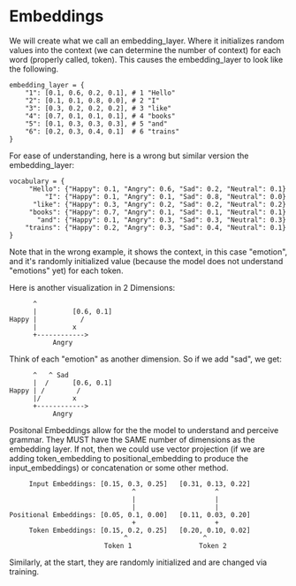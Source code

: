 # Embeddings

We will create what we call an embedding_layer. Where it initializes random 
values into the context (we can determine the number of context) for 
each word (properly called, token). This causes the embedding_layer to 
look like the following.
```
embedding_layer = {
    "1": [0.1, 0.6, 0.2, 0.1], # 1 "Hello"
    "2": [0.1, 0.1, 0.8, 0.0], # 2 "I"
    "3": [0.3, 0.2, 0.2, 0.2], # 3 "like"
    "4": [0.7, 0.1, 0.1, 0.1], # 4 "books"
    "5": [0.1, 0.3, 0.3, 0.3], # 5 "and"
    "6": [0.2, 0.3, 0.4, 0.1]  # 6 "trains"
}
```

For ease of understanding, here is a wrong but similar version the 
embedding_layer:

```
vocabulary = {
     "Hello": {"Happy": 0.1, "Angry": 0.6, "Sad": 0.2, "Neutral": 0.1}
         "I": {"Happy": 0.1, "Angry": 0.1, "Sad": 0.8, "Neutral": 0.0}
      "like": {"Happy": 0.3, "Angry": 0.2, "Sad": 0.2, "Neutral": 0.2}
     "books": {"Happy": 0.7, "Angry": 0.1, "Sad": 0.1, "Neutral": 0.1}
       "and": {"Happy": 0.1, "Angry": 0.3, "Sad": 0.3, "Neutral": 0.3}
    "trains": {"Happy": 0.2, "Angry": 0.3, "Sad": 0.4, "Neutral": 0.1}
}
```
Note that in the wrong example, it shows the context, in this case "emotion",
and it's randomly initialized value (because the model does not understand 
"emotions" yet) for each token.

Here is another visualization in 2 Dimensions:
```
      ^
      |         [0.6, 0.1]
Happy |           /
      |         x
      +------------>
           Angry
```
Think of each "emotion" as another dimension. So if we add "sad", we get:
```
      ^   ^ Sad
      |  /      [0.6, 0.1]
Happy | /        /
      |/        x
      +------------>
           Angry
```

Positonal Embeddings allow for the the model to understand and perceive 
grammar. They MUST have the SAME number of dimensions as the embedding 
layer. If not, then we could use vector projection (if we are adding 
token_embedding to positional_embedding to produce the input_embeddings) or 
concatenation or some other method.

```
     Input Embeddings: [0.15, 0.3, 0.25]   [0.31, 0.13, 0.22]
                               ^                    ^
                               |                    |
                               |                    |
Positional Embeddings: [0.05, 0.1, 0.00]   [0.11, 0.03, 0.20]
                               +                    +
     Token Embeddings: [0.15, 0.2, 0.25]   [0.20, 0.10, 0.02]
                             ^                   ^
                        Token 1                 Token 2
```

Similarly, at the start, they are randomly initialized and are changed via 
training.
